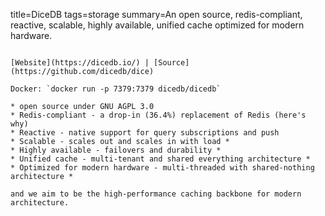 title=DiceDB
tags=storage
summary=An open source, redis-compliant, reactive, scalable, highly available, unified cache optimized for modern hardware.
~~~~~~

[Website](https://dicedb.io/) | [Source](https://github.com/dicedb/dice)

Docker: `docker run -p 7379:7379 dicedb/dicedb`

* open source under GNU AGPL 3.0
* Redis-compliant - a drop-in (36.4%) replacement of Redis (here's why)
* Reactive - native support for query subscriptions and push
* Scalable - scales out and scales in with load *
* Highly available - failovers and durability *
* Unified cache - multi-tenant and shared everything architecture *
* Optimized for modern hardware - multi-threaded with shared-nothing architecture *

and we aim to be the high-performance caching backbone for modern architecture.
